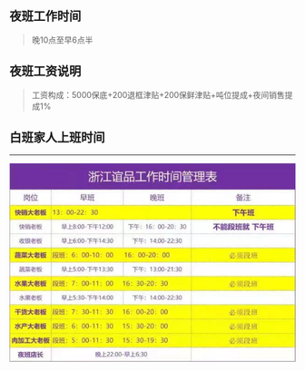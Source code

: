 ## 夜班工作时间

> 晚10点至早6点半

## 夜班工资说明

> 工资构成：5000保底+200退框津贴+200保鲜津贴+吨位提成+夜间销售提成1%

## 白班家人上班时间

----

![](../resources/其他家人上班时间.jpeg)
